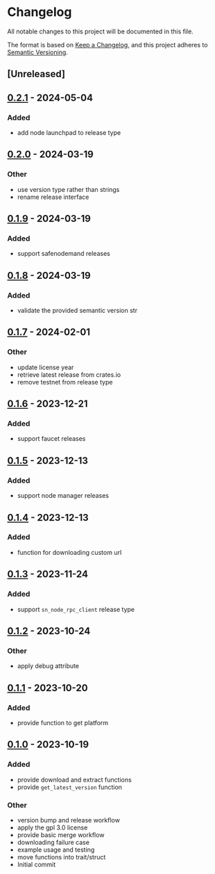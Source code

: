 # Changelog
All notable changes to this project will be documented in this file.

The format is based on [Keep a Changelog](https://keepachangelog.com/en/1.0.0/),
and this project adheres to [Semantic Versioning](https://semver.org/spec/v2.0.0.html).

## [Unreleased]

## [0.2.1](https://github.com/maidsafe/sn-releases/compare/v0.2.0...v0.2.1) - 2024-05-04

### Added
- add node launchpad to release type

## [0.2.0](https://github.com/maidsafe/sn-releases/compare/v0.1.9...v0.2.0) - 2024-03-19

### Other
- use version type rather than strings
- rename release interface

## [0.1.9](https://github.com/maidsafe/sn-releases/compare/v0.1.8...v0.1.9) - 2024-03-19

### Added
- support safenodemand releases

## [0.1.8](https://github.com/maidsafe/sn-releases/compare/v0.1.7...v0.1.8) - 2024-03-19

### Added
- validate the provided semantic version str

## [0.1.7](https://github.com/maidsafe/sn-releases/compare/v0.1.6...v0.1.7) - 2024-02-01

### Other
- update license year
- retrieve latest release from crates.io
- remove testnet from release type

## [0.1.6](https://github.com/maidsafe/sn-releases/compare/v0.1.5...v0.1.6) - 2023-12-21

### Added
- support faucet releases

## [0.1.5](https://github.com/maidsafe/sn-releases/compare/v0.1.4...v0.1.5) - 2023-12-13

### Added
- support node manager releases

## [0.1.4](https://github.com/maidsafe/sn-releases/compare/v0.1.3...v0.1.4) - 2023-12-13

### Added
- function for downloading custom url

## [0.1.3](https://github.com/maidsafe/sn-releases/compare/v0.1.2...v0.1.3) - 2023-11-24

### Added
- support `sn_node_rpc_client` release type

## [0.1.2](https://github.com/maidsafe/sn-releases/compare/v0.1.1...v0.1.2) - 2023-10-24

### Other
- apply debug attribute

## [0.1.1](https://github.com/maidsafe/sn-releases/compare/v0.1.0...v0.1.1) - 2023-10-20

### Added
- provide function to get platform

## [0.1.0](https://github.com/maidsafe/sn-releases/releases/tag/v0.1.0) - 2023-10-19

### Added
- provide download and extract functions
- provide `get_latest_version` function

### Other
- version bump and release workflow
- apply the gpl 3.0 license
- provide basic merge workflow
- downloading failure case
- example usage and testing
- move functions into trait/struct
- Initial commit
